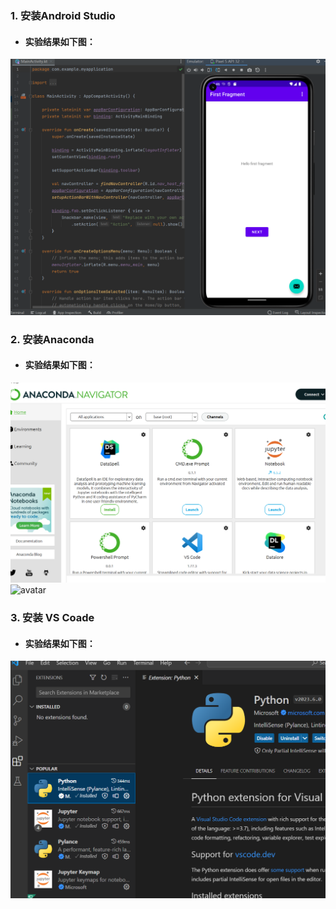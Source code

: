 ### 1. 安装Android Studio
- #### 实验结果如下图：
![avatar](https://github.com/lyhah/aaa/blob/main/1/a.png)

### 2. 安装Anaconda
- #### 实验结果如下图：
![avatar](https://github.com/lyhah/aaa/blob/main/1/c.png)
![avatar](https://github.com/lyhah/aaa/blob/main/1/d.png)

### 3. 安装 VS Coade
- #### 实验结果如下图：
![avatar](https://github.com/lyhah/aaa/blob/main/1/b.png)
